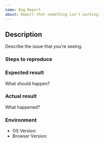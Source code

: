```yaml
---
name: Bug Report
about: Report that something isn't working.
---
```


## Description

Describe the issue that you're seeing.

### Steps to reproduce

<!-- Clear steps describing how to reproduce the issue. -->

### Expected result

What should happen?

### Actual result

What happened?

### Environment

- OS Version:
- Browser Version:
